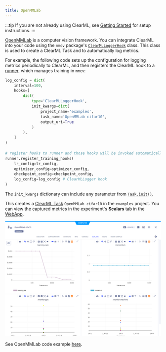 ```yaml
---
title: OpenMMLab
---
```


:::tip
If you are not already using ClearML, see [Getting Started](../getting_started/ds/ds_first_steps.md) for setup 
instructions.
:::

[OpenMMLab](https://github.com/open-mmlab) is a computer vision framework. You can integrate ClearML into your 
code using the `mmcv` package's [`ClearMLLoggerHook`](https://mmcv.readthedocs.io/en/master/_modules/mmcv/runner/hooks/logger/clearml.html)
class. This class is used to create a ClearML Task and to automatically log metrics. 

For example, the following code sets up the configuration for logging metrics periodically to ClearML, and then registers
the ClearML hook to a [runner](https://mmcv.readthedocs.io/en/v1.3.8/runner.html?highlight=register_training_hooks#epochbasedrunner),
which manages training in `mmcv`:

```python
log_config = dict(
    interval=100,
    hooks=[
        dict(
            type='ClearMLLoggerHook',
            init_kwargs=dict(
                project_name='examples',
                task_name='OpenMMLab cifar10',
                output_uri=True
            )
        ),
    ]
)

# register hooks to runner and those hooks will be invoked automatically
runner.register_training_hooks(
    lr_config=lr_config,
    optimizer_config=optimizer_config,
    checkpoint_config=checkpoint_config,
    log_config=log_config # ClearMLLogger hook
)
```

The `init_kwargs` dictionary can include any parameter from [`Task.init()`](../references/sdk/task.md#taskinit). 

This creates a [ClearML Task](../fundamentals/task.md) `OpenMMLab cifar10` in the `examples` project.
You can view the captured metrics in the experiment's **Scalars** tab in the [WebApp](../webapp/webapp_overview.md).

![OpenMMLab scalars](../img/itegration_openmmlab_scalars.png)

See OpenMMLab code example [here](https://github.com/allegroai/clearml/blob/master/examples/frameworks/openmmlab/openmmlab_cifar10.py).